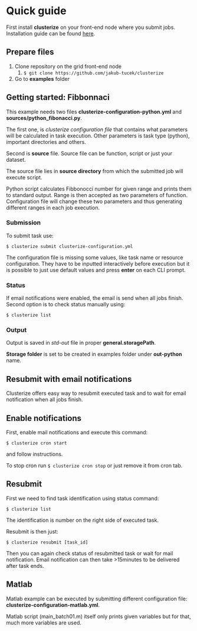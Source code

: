 # Quick guide

First install **clusterize** on your front-end node where you submit jobs. Installation
guide can be found [here](../README.md#installation).

## Prepare files

1. Clone repository on the grid front-end node
    1. ```$ git clone https://github.com/jakub-tucek/clusterize```
2. Go to **examples** folder

## Getting started: Fibbonnaci

This example needs two files **clusterize-configuration-python.yml**
and **sources/python_fibonacci.py**.

The first one, is *clusterize configuration file* that contains what parameters
will be calculated in task execution. Other parameters is task type (python),
important directories and others.

Second is **source** file. Source file can be function, script or just your dataset.

The source file lies in **source directory** from which the submitted job will execute script.  

Python script calculates Fibbonocci number for given range and prints them to standard
output. Range is then accepted as two parameters of function.
Configuration file will change these two parameters and thus generating different ranges
in each job execution.

 
### Submission

To submit task use:

```
$ clusterize submit clusterize-configuration.yml
```

The configuration file is missing some values, like task name or resource configuration.
They have to be inputted interactively before execution but it is possible to just
use default values and press **enter** on each CLI prompt.

### Status

If email notifications were enabled, the email is send when all jobs finish.
Second option is to check status manually using:

```
$ clusterize list
```

### Output

Output is saved in *std-out* file in proper **general.storagePath**. 

**Storage folder** is set to be created in examples folder under **out-python** name.

## Resubmit with email notifications

Clusterize offers easy way to resubmit executed task and to wait for email notification
when all jobs finish.


## Enable notifications
First, enable mail notifications and execute this command:

```
$ clusterize cron start
```

and follow instructions.

To stop cron run ```$ clusterize cron stop``` or just remove it from cron tab.

## Resubmit

First we need to find task identification using status command:
```
$ clusterize list
```

The identification is number on the right side of executed task.

Resubmit is then just:
```
$ clusterize resubmit [task_id]
``` 

Then you can again check status of resubmitted task or wait for mail notification.
Email notification can then take >15minutes to be delivered after task ends.

## Matlab

Matlab example can be executed by submitting different configuration file:
**clusterize-configuration-matlab.yml**.

Matlab script (main_batch01.m) itself only prints given variables but for that, much more variables are used.